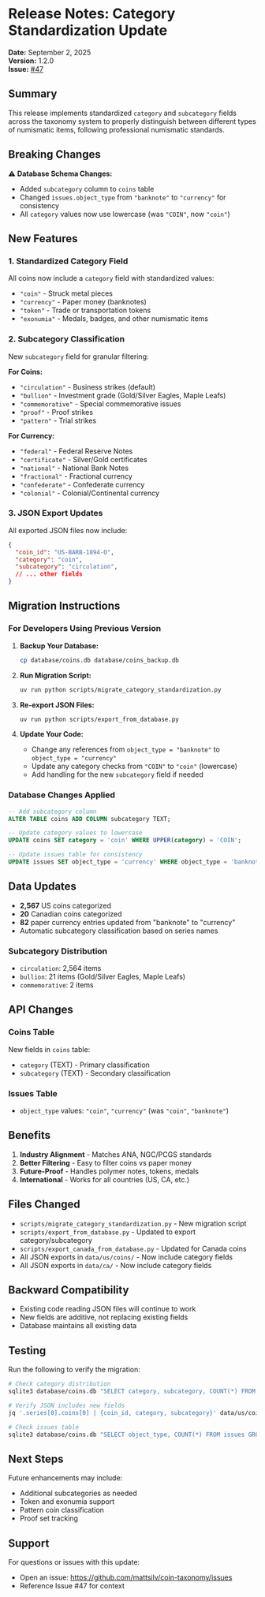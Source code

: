 # Release Notes: Category Standardization Update
**Date:** September 2, 2025  
**Version:** 1.2.0  
**Issue:** [#47](https://github.com/mattsilv/coin-taxonomy/issues/47)

## Summary

This release implements standardized `category` and `subcategory` fields across the taxonomy system to properly distinguish between different types of numismatic items, following professional numismatic standards.

## Breaking Changes

⚠️ **Database Schema Changes:**
- Added `subcategory` column to `coins` table
- Changed `issues.object_type` from `"banknote"` to `"currency"` for consistency
- All `category` values now use lowercase (was `"COIN"`, now `"coin"`)

## New Features

### 1. Standardized Category Field
All coins now include a `category` field with standardized values:
- `"coin"` - Struck metal pieces
- `"currency"` - Paper money (banknotes)
- `"token"` - Trade or transportation tokens
- `"exonumia"` - Medals, badges, and other numismatic items

### 2. Subcategory Classification
New `subcategory` field for granular filtering:

**For Coins:**
- `"circulation"` - Business strikes (default)
- `"bullion"` - Investment grade (Gold/Silver Eagles, Maple Leafs)
- `"commemorative"` - Special commemorative issues
- `"proof"` - Proof strikes
- `"pattern"` - Trial strikes

**For Currency:**
- `"federal"` - Federal Reserve Notes
- `"certificate"` - Silver/Gold certificates
- `"national"` - National Bank Notes
- `"fractional"` - Fractional currency
- `"confederate"` - Confederate currency
- `"colonial"` - Colonial/Continental currency

### 3. JSON Export Updates
All exported JSON files now include:
```json
{
  "coin_id": "US-BARB-1894-O",
  "category": "coin",
  "subcategory": "circulation",
  // ... other fields
}
```

## Migration Instructions

### For Developers Using Previous Version

1. **Backup Your Database:**
   ```bash
   cp database/coins.db database/coins_backup.db
   ```

2. **Run Migration Script:**
   ```bash
   uv run python scripts/migrate_category_standardization.py
   ```

3. **Re-export JSON Files:**
   ```bash
   uv run python scripts/export_from_database.py
   ```

4. **Update Your Code:**
   - Change any references from `object_type = "banknote"` to `object_type = "currency"`
   - Update any category checks from `"COIN"` to `"coin"` (lowercase)
   - Add handling for the new `subcategory` field if needed

### Database Changes Applied

```sql
-- Add subcategory column
ALTER TABLE coins ADD COLUMN subcategory TEXT;

-- Update category values to lowercase
UPDATE coins SET category = 'coin' WHERE UPPER(category) = 'COIN';

-- Update issues table for consistency
UPDATE issues SET object_type = 'currency' WHERE object_type = 'banknote';
```

## Data Updates

- **2,567** US coins categorized
- **20** Canadian coins categorized
- **82** paper currency entries updated from "banknote" to "currency"
- Automatic subcategory classification based on series names

### Subcategory Distribution
- `circulation`: 2,564 items
- `bullion`: 21 items (Gold/Silver Eagles, Maple Leafs)
- `commemorative`: 2 items

## API Changes

### Coins Table
New fields in `coins` table:
- `category` (TEXT) - Primary classification
- `subcategory` (TEXT) - Secondary classification

### Issues Table
- `object_type` values: `"coin"`, `"currency"` (was `"coin"`, `"banknote"`)

## Benefits

1. **Industry Alignment** - Matches ANA, NGC/PCGS standards
2. **Better Filtering** - Easy to filter coins vs paper money
3. **Future-Proof** - Handles polymer notes, tokens, medals
4. **International** - Works for all countries (US, CA, etc.)

## Files Changed

- `scripts/migrate_category_standardization.py` - New migration script
- `scripts/export_from_database.py` - Updated to export category/subcategory
- `scripts/export_canada_from_database.py` - Updated for Canada coins
- All JSON exports in `data/us/coins/` - Now include category fields
- All JSON exports in `data/ca/` - Now include category fields

## Backward Compatibility

- Existing code reading JSON files will continue to work
- New fields are additive, not replacing existing fields
- Database maintains all existing data

## Testing

Run the following to verify the migration:
```bash
# Check category distribution
sqlite3 database/coins.db "SELECT category, subcategory, COUNT(*) FROM coins GROUP BY category, subcategory"

# Verify JSON includes new fields
jq '.series[0].coins[0] | {coin_id, category, subcategory}' data/us/coins/cents.json

# Check issues table
sqlite3 database/coins.db "SELECT object_type, COUNT(*) FROM issues GROUP BY object_type"
```

## Next Steps

Future enhancements may include:
- Additional subcategories as needed
- Token and exonumia support
- Pattern coin classification
- Proof set tracking

## Support

For questions or issues with this update:
- Open an issue: https://github.com/mattsilv/coin-taxonomy/issues
- Reference Issue #47 for context